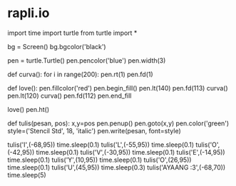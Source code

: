 # rapli.io
import time
import turtle
from turtle import *

bg = Screen()
bg.bgcolor('black')

pen = turtle.Turtle()
pen.pencolor('blue')
pen.width(3)

def curva():
    for i in range(200):
        pen.rt(1)
        pen.fd(1)
        
def love():
    pen.fillcolor('red')
    pen.begin_fill()
    pen.lt(140)
    pen.fd(113)
    curva()
    pen.lt(120)
    curva()
    pen.fd(112)
    pen.end_fill
    
love()
pen.ht()

def tulis(pesan, pos):
    x,y=pos
    pen.penup()
    pen.goto(x,y)
    pen.color('green')
    style=('Stencil Std', 18, 'italic')
    pen.write(pesan, font=style)

tulis('I',(-68,95))
time.sleep(0.1)
tulis('L',(-55,95))
time.sleep(0.1)
tulis('O',(-42,95))
time.sleep(0.1)
tulis('V',(-30,95))
time.sleep(0.1)
tulis('E',(-14,95))
time.sleep(0.1)
tulis('Y',(10,95))
time.sleep(0.1)
tulis('O',(26,95))
time.sleep(0.1)
tulis('U',(45,95))
time.sleep(0.3)
tulis('AYAANG :3',(-68,70))
time.sleep(5)
